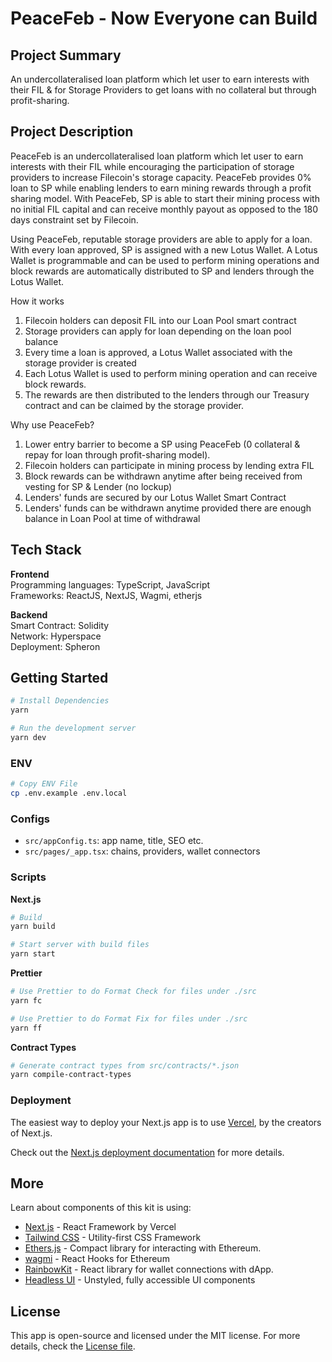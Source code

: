 # PeaceFeb - Now Everyone can Build

## Project Summary

An undercollateralised loan platform which let user to earn interests with their FIL & for Storage Providers to get loans with no collateral but through profit-sharing.

## Project Description

PeaceFeb is an undercollateralised loan platform which let user to earn interests with their FIL while encouraging the participation of storage providers to increase Filecoin's storage capacity. PeaceFeb provides 0% loan to SP while enabling lenders to earn mining rewards through a profit sharing model. With PeaceFeb, SP is able to start their mining process with no initial FIL capital and can receive monthly payout as opposed to the 180 days constraint set by Filecoin.

Using PeaceFeb, reputable storage providers are able to apply for a loan. With every loan approved, SP is assigned with a new Lotus Wallet. A Lotus Wallet is programmable and can be used to perform mining operations and block rewards are automatically distributed to SP and lenders through the Lotus Wallet.

How it works

1. Filecoin holders can deposit FIL into our Loan Pool smart contract
2. Storage providers can apply for loan depending on the loan pool balance
3. Every time a loan is approved, a Lotus Wallet associated with the storage provider is created
4. Each Lotus Wallet is used to perform mining operation and can receive block rewards.
5. The rewards are then distributed to the lenders through our Treasury contract and can be claimed by the storage provider.

Why use PeaceFeb?

1. Lower entry barrier to become a SP using PeaceFeb (0 collateral & repay for loan through profit-sharing model).
2. Filecoin holders can participate in mining process by lending extra FIL
3. Block rewards can be withdrawn anytime after being received from vesting for SP & Lender (no lockup)
4. Lenders' funds are secured by our Lotus Wallet Smart Contract
5. Lenders' funds can be withdrawn anytime provided there are enough balance in Loan Pool at time of withdrawal

## Tech Stack

**Frontend**  
Programming languages: TypeScript, JavaScript  
Frameworks: ReactJS, NextJS, Wagmi, etherjs

**Backend**  
Smart Contract: Solidity  
Network: Hyperspace  
Deployment: Spheron

## Getting Started

```bash
# Install Dependencies
yarn

# Run the development server
yarn dev
```

### ENV

```bash
# Copy ENV File
cp .env.example .env.local
```

### Configs

- `src/appConfig.ts`: app name, title, SEO etc.
- `src/pages/_app.tsx`: chains, providers, wallet connectors

### Scripts

**Next.js**

```bash
# Build
yarn build

# Start server with build files
yarn start
```

**Prettier**

```bash
# Use Prettier to do Format Check for files under ./src
yarn fc

# Use Prettier to do Format Fix for files under ./src
yarn ff
```

**Contract Types**

```bash
# Generate contract types from src/contracts/*.json
yarn compile-contract-types
```

### Deployment

The easiest way to deploy your Next.js app is to use [Vercel](https://vercel.com/), by the creators of Next.js.

Check out the [Next.js deployment documentation](https://nextjs.org/docs/deployment) for more details.

## More

Learn about components of this kit is using:

- [Next.js](https://nextjs.org/) - React Framework by Vercel
- [Tailwind CSS](https://tailwindcss.com/) - Utility-first CSS Framework
- [Ethers.js](https://github.com/ethers-io/ethers.js/) - Compact library for interacting with Ethereum.
- [wagmi](https://wagmi.sh/) - React Hooks for Ethereum
- [RainbowKit](https://rainbowkit.com/) - React library for wallet connections with dApp.
- [Headless UI](https://headlessui.dev/) - Unstyled, fully accessible UI components

## License

This app is open-source and licensed under the MIT license. For more details, check the [License file](LICENSE). 
